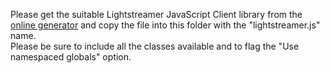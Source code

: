 Please get the suitable Lightstreamer JavaScript Client library from the [online generator](http://www.lightstreamer.com/distros/Lightstreamer_Allegro-Presto-Vivace_5_1_1_Colosseo_20131220/Lightstreamer/DOCS-SDKs/sdk_client_javascript/tools/generator.html) and copy the file into this folder with the "lightstreamer.js" name.<br>
Please be sure to include all the classes available and to flag the "Use namespaced globals" option.
